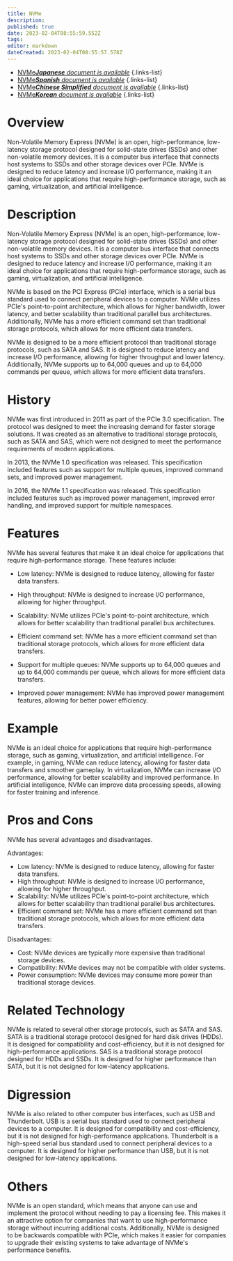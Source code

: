```yaml
---
title: NVMe
description: 
published: true
date: 2023-02-04T08:55:59.552Z
tags: 
editor: markdown
dateCreated: 2023-02-04T08:55:57.578Z
---
```


- [NVMe***Japanese** document is available*](/ja/Knowledge-base/Dictionary/nvme)
{.links-list}
- [NVMe***Spanish** document is available*](/es/Knowledge-base/Dictionary/nvme)
{.links-list}
- [NVMe***Chinese Simplified** document is available*](/zh/Knowledge-base/Dictionary/nvme)
{.links-list}
- [NVMe***Korean** document is available*](/ko/Knowledge-base/Dictionary/nvme)
{.links-list}


# Overview
Non-Volatile Memory Express (NVMe) is an open, high-performance, low-latency storage protocol designed for solid-state drives (SSDs) and other non-volatile memory devices. It is a computer bus interface that connects host systems to SSDs and other storage devices over PCIe. NVMe is designed to reduce latency and increase I/O performance, making it an ideal choice for applications that require high-performance storage, such as gaming, virtualization, and artificial intelligence.

# Description
Non-Volatile Memory Express (NVMe) is an open, high-performance, low-latency storage protocol designed for solid-state drives (SSDs) and other non-volatile memory devices. It is a computer bus interface that connects host systems to SSDs and other storage devices over PCIe. NVMe is designed to reduce latency and increase I/O performance, making it an ideal choice for applications that require high-performance storage, such as gaming, virtualization, and artificial intelligence.

NVMe is based on the PCI Express (PCIe) interface, which is a serial bus standard used to connect peripheral devices to a computer. NVMe utilizes PCIe's point-to-point architecture, which allows for higher bandwidth, lower latency, and better scalability than traditional parallel bus architectures. Additionally, NVMe has a more efficient command set than traditional storage protocols, which allows for more efficient data transfers.

NVMe is designed to be a more efficient protocol than traditional storage protocols, such as SATA and SAS. It is designed to reduce latency and increase I/O performance, allowing for higher throughput and lower latency. Additionally, NVMe supports up to 64,000 queues and up to 64,000 commands per queue, which allows for more efficient data transfers.

# History
NVMe was first introduced in 2011 as part of the PCIe 3.0 specification. The protocol was designed to meet the increasing demand for faster storage solutions. It was created as an alternative to traditional storage protocols, such as SATA and SAS, which were not designed to meet the performance requirements of modern applications.

In 2013, the NVMe 1.0 specification was released. This specification included features such as support for multiple queues, improved command sets, and improved power management.

In 2016, the NVMe 1.1 specification was released. This specification included features such as improved power management, improved error handling, and improved support for multiple namespaces.

# Features
NVMe has several features that make it an ideal choice for applications that require high-performance storage. These features include:

- Low latency: NVMe is designed to reduce latency, allowing for faster data transfers.

- High throughput: NVMe is designed to increase I/O performance, allowing for higher throughput.

- Scalability: NVMe utilizes PCIe's point-to-point architecture, which allows for better scalability than traditional parallel bus architectures.

- Efficient command set: NVMe has a more efficient command set than traditional storage protocols, which allows for more efficient data transfers.

- Support for multiple queues: NVMe supports up to 64,000 queues and up to 64,000 commands per queue, which allows for more efficient data transfers.

- Improved power management: NVMe has improved power management features, allowing for better power efficiency.

# Example
NVMe is an ideal choice for applications that require high-performance storage, such as gaming, virtualization, and artificial intelligence. For example, in gaming, NVMe can reduce latency, allowing for faster data transfers and smoother gameplay. In virtualization, NVMe can increase I/O performance, allowing for better scalability and improved performance. In artificial intelligence, NVMe can improve data processing speeds, allowing for faster training and inference.

# Pros and Cons
NVMe has several advantages and disadvantages.

Advantages:

- Low latency: NVMe is designed to reduce latency, allowing for faster data transfers.
- High throughput: NVMe is designed to increase I/O performance, allowing for higher throughput.
- Scalability: NVMe utilizes PCIe's point-to-point architecture, which allows for better scalability than traditional parallel bus architectures.
- Efficient command set: NVMe has a more efficient command set than traditional storage protocols, which allows for more efficient data transfers.

Disadvantages:

- Cost: NVMe devices are typically more expensive than traditional storage devices.
- Compatibility: NVMe devices may not be compatible with older systems.
- Power consumption: NVMe devices may consume more power than traditional storage devices.

# Related Technology
NVMe is related to several other storage protocols, such as SATA and SAS. SATA is a traditional storage protocol designed for hard disk drives (HDDs). It is designed for compatibility and cost-efficiency, but it is not designed for high-performance applications. SAS is a traditional storage protocol designed for HDDs and SSDs. It is designed for higher performance than SATA, but it is not designed for low-latency applications.

# Digression
NVMe is also related to other computer bus interfaces, such as USB and Thunderbolt. USB is a serial bus standard used to connect peripheral devices to a computer. It is designed for compatibility and cost-efficiency, but it is not designed for high-performance applications. Thunderbolt is a high-speed serial bus standard used to connect peripheral devices to a computer. It is designed for higher performance than USB, but it is not designed for low-latency applications.

# Others
NVMe is an open standard, which means that anyone can use and implement the protocol without needing to pay a licensing fee. This makes it an attractive option for companies that want to use high-performance storage without incurring additional costs. Additionally, NVMe is designed to be backwards compatible with PCIe, which makes it easier for companies to upgrade their existing systems to take advantage of NVMe's performance benefits.